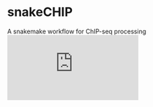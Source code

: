 # snakeCHIP
A snakemake workflow for ChIP-seq processing
![snakeChIP.pdf](https://github.com/user-attachments/files/16285063/snakeChIP.pdf)
